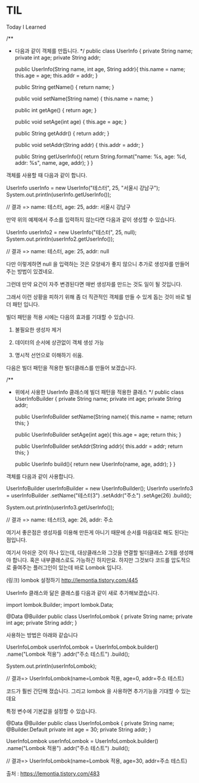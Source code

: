 # TIL
Today I Learned 

/**
*  다음과 같이 객체를 만듭니다.
*/
public class UserInfo {
   private String name;
   private int age;
   private String addr;

   public UserInfo(String name, int age, String addr){
       this.name = name;
       this.age = age;
       this.addr = addr;
   }

    public String getName() {
        return name;
    }

    public void setName(String name) {
        this.name = name;
    }

    public int getAge() {
        return age;
    }

    public void setAge(int age) {
        this.age = age;
    }

    public String getAddr() {
        return addr;
    }

    public void setAddr(String addr) {
        this.addr = addr;
    }

    public String getUserInfo(){
       return String.format("name: %s, age: %d, addr: %s", name, age, addr);
    }
}


객체를 사용할 때 다음과 같이 합니다.



UserInfo userInfo = new UserInfo("테스터", 25, "서울시 강남구");
System.out.println(userInfo.getUserInfo());

// 결과 => name: 테스터, age: 25, addr: 서울시 강남구


만약 위의 예제에서 주소를 입력하지 않는다면 다음과 같이 생성할 수 있습니다.



UserInfo userInfo2 = new UserInfo("테스터", 25, null);
System.out.println(userInfo2.getUserInfo());

// 결과 => name: 테스터, age: 25, addr: null


다만 이렇게하면 null 을 입력하는 것은 모양새가 좋지 않으니 추가로 생성자를 만들어 주는 방법이 있겠네요.



그런데 만약 요건이 자주 변경된다면 매번 생성자를 만드는 것도 일이 될 것입니다.

그래서 이런 상황을 피하기 위해 좀 더 직관적인 객체를 만들 수 있게 돕는 것이 바로 빌더 패턴 입니다.





빌더 패턴을 적용 시에는 다음의 효과를 기대할 수 있습니다.

1) 불필요한 생성자 제거

2) 데이터의 순서에 상관없이 객체 생성 가능

3) 명시적 선언으로 이해하기 쉬움.



다음은 빌더 패턴을 적용한 빌더클래스를 만들어 보겠습니다.



/**
* 위에서 사용한 UserInfo 클래스에 빌더 패턴을 적용한 클래스
*/
public class UserInfoBuilder {
    private String name;
    private int age;
    private String addr;

    public UserInfoBuilder setName(String name){
        this.name = name;
        return this;
    }

    public UserInfoBuilder setAge(int age){
        this.age = age;
        return this;
    }

    public UserInfoBuilder setAddr(String addr){
        this.addr = addr;
        return this;
    }

    public UserInfo build(){
        return new UserInfo(name, age, addr);
    }
}


객체를 다음과 같이 사용합니다.



UserInfoBuilder userInfoBuilder = new UserInfoBuilder();
UserInfo userInfo3 = userInfoBuilder
        .setName("테스터3")
        .setAddr("주소")
        .setAge(26)
        .build();

System.out.println(userInfo3.getUserInfo());

// 결과 => name: 테스터3, age: 26, addr: 주소


여기서 좋은점은 생성자를 이용해 만든게 아니기 때문에 순서를 마음대로 해도 된다는 점입니다. 

여기서 아쉬운 것이 하나 있는데, 대상클래스와 그것을 연결할 빌더클래스 2개를 생성해야 합니다. 혹은 내부클래스로도 가능하긴 하지만요. 하지만 그것보다 코드를 압도적으로 줄여주는 플러그인이 있는데 바로 Lombok 입니다.

(링크) lombok 설정하기
http://lemontia.tistory.com/445





UserInfo 클래스와 닮은 클래스를 다음과 같이 새로 추가해보겠습니다.



import lombok.Builder;
import lombok.Data;

@Data
@Builder
public class UserInfoLombok {
    private String name;
    private int age;
    private String addr;
}


사용하는 방법은 아래와 같습니다



UserInfoLombok userInfoLombok = UserInfoLombok.builder()
        .name("Lombok 적용")
        .addr("주소 테스트")
        .build();

System.out.println(userInfoLombok);

// 결과=> UserInfoLombok(name=Lombok 적용, age=0, addr=주소 테스트)


코드가 훨씬 간단해 졌습니다. 그리고 lombok 을 사용하면 추가기능을 기대할 수 있는데요

특정 변수에 기본값을 설정할 수 있습니다.



@Data
@Builder
public class UserInfoLombok {
    private String name;
    @Builder.Default private int age = 30;
    private String addr;
}


UserInfoLombok userInfoLombok = UserInfoLombok.builder()
        .name("Lombok 적용")
        .addr("주소 테스트")
        .build();

// 결과=> UserInfoLombok(name=Lombok 적용, age=30, addr=주소 테스트)

출처 : https://lemontia.tistory.com/483
